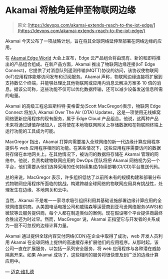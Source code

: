 # Akamai 将触角延伸至物联网边缘

> 原文:[https://devops.com/akamai-extends-reach-to-the-iot-edge/](https://devops.com/akamai-extends-reach-to-the-iot-edge/)

Akamai 今天公布了一项战略计划，旨在将其全球网络延伸至部署在网络边缘的应用。

在 [Akamai Edge World](https://edgeworld.akamai.com/) 大会上宣布，Edge 云产品组合将由现有、新的和即将推出的产品组合组成。在新产品方面，Akamai 推出了物联网边缘连接(IoT Edge Connect)，它提供了对消息队列遥测传输(MQTT)协议的访问，该协议使物联网(IoT)应用程序能够访问发布和订阅服务。Akamai 声称，物联网边缘连接将扩展到支持数亿个终端，并能够处理比其他物联网或应用内消息云解决方案多 10 倍的消息。据该公司称，这些功能不仅可以优化数据传输，还可以减少设备发送信息所需的电量。

Akamai 的高级工程总监斯科特·麦格雷戈(Scott MacGregor)表示，物联网 Edge Connect 将加入 Akamai Over The Air (OTA) Updates，这是一项使用无线蜂窝网络更新应用程序的现有服务，属于 Edge Cloud 产品组合。他说，这两种产品未来将通过键值存储加入，这将使在本地物联网网关上存储数据和在物联网终端上运行功能的工具成为可能。

MacGregor 指出，Akamai 打算向需要接入全球网络的新一代边缘计算应用程序提供与 web 应用程序相同的功能。在某些情况下，这些应用程序需要访问的数据将存储在本地网关上。在其他情况下，被访问的数据将存储在 Akamai 管理的网络中。他说，负责构建物联网应用的 DevOps 团队将把 Akamai 网络视为另一个平台，他们需要从他们选择采用的任何持续集成/持续部署(CI/CD)平台推送代码。

总的来说，MacGregor 表示，许多组织低估了以前所未有的规模构建和部署分布式物联网应用程序所面临的挑战。构建跨越全球网络的物联网应用具有挑战性，处理发生在边缘、本地网关和云中。

当然，Akamai 不是唯一一家寻求吸引组织利用其基础设施部署边缘计算应用的全球网络提供商。从美国电话电报公司和威瑞森等运营商到亚马逊网络服务(AWS)和微软等云服务提供商，每个人都在制造类似的案例。现在假设哪个平台提供商最终会胜出还为时过早。然而，MacGregor 说，Akamai 正指望它与开发者的关系成为一股不可忽视的边缘计算力量。

Akamai 通过提供全球内容交付网络(CDN)在企业中取得了成功，web 开发人员利用 Akamai 在全球网络上提供的高速缓存来扩展他们的应用程序。从那时起，该公司一直在扩展服务，以包括一系列安全服务，将 web 应用程序与各种潜在威胁隔离开来。如果 Akamai 成功了，这些相同的服务将很快普及到广泛的边缘计算应用中。

— [迈克·维扎德](https://devops.com/author/mike-vizard/)